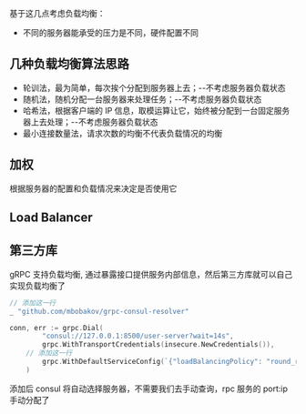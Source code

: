 基于这几点考虑负载均衡：

- 不同的服务器能承受的压力是不同，硬件配置不同

## 几种负载均衡算法思路

- 轮训法，最为简单，每次挨个分配到服务器上去；--不考虑服务器负载状态
- 随机法，随机分配一台服务器来处理任务；--不考虑服务器负载状态
- 哈希法，根据客户端的 IP 信息，取模运算让它，始终被分配到一台固定服务器上去处理；--不考虑服务器负载状态
- 最小连接数量法，请求次数的均衡不代表负载情况的均衡

## 加权

根据服务器的配置和负载情况来决定是否使用它

## Load Balancer

## 第三方库

gRPC 支持负载均衡, 通过暴露接口提供服务内部信息，然后第三方库就可以自己实现负载均衡了

```go
// 添加这一行
_ "github.com/mbobakov/grpc-consul-resolver"

conn, err := grpc.Dial(
		"consul://127.0.0.1:8500/user-server?wait=14s",
		grpc.WithTransportCredentials(insecure.NewCredentials()),
    // 添加这一行
		grpc.WithDefaultServiceConfig(`{"loadBalancingPolicy": "round_robin"}`),
	)
```

添加后 consul 将自动选择服务器，不需要我们去手动查询，rpc 服务的 port:ip 手动分配了
